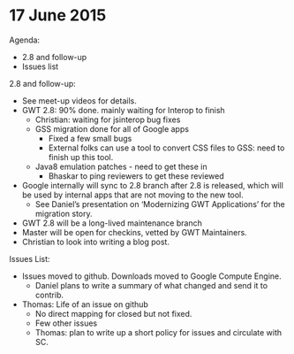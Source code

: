 # 17 June 2015

Agenda:

* 2.8 and follow-up
* Issues list

2.8 and follow-up:

* See meet-up videos for details.
* GWT 2.8: 90% done. mainly waiting for Interop to finish
    * Christian: waiting for jsinterop bug fixes
    * GSS migration done for all of Google apps
        * Fixed a few small bugs
        * External folks can use a tool to convert CSS files to GSS: need to finish up this tool.
    * Java8 emulation patches - need to get these in
        * Bhaskar to ping reviewers to get these reviewed
* Google internally will sync to 2.8 branch after 2.8 is released, which will be used by internal apps that are not moving to the new tool.
    * See Daniel’s presentation on ‘Modernizing GWT Applications’ for the migration story.
* GWT 2.8 will be a long-lived maintenance branch
* Master will be open for checkins, vetted by GWT Maintainers. 
* Christian to look into writing a blog post.

Issues List:

* Issues moved to github. Downloads moved to Google Compute Engine.
    * Daniel plans to write a summary of what changed and send it to contrib.
* Thomas: Life of an issue on github
    * No direct mapping for closed but not fixed.
    * Few other issues
    * Thomas: plan to write up a short policy for issues and circulate with SC.
